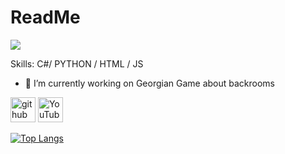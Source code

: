 # ReadMe
![](https://arturssmirnovs.github.io/github-profile-readme-generator/images/banner.png)


Skills: C#/ PYTHON / HTML / JS

- 🔭 I’m currently working on Georgian Game about backrooms 


[<img src='https://cdn.jsdelivr.net/npm/simple-icons@3.0.1/icons/github.svg' alt='github' height='40'>](https://github.com/Pirana07 )  [<img src='https://cdn.jsdelivr.net/npm/simple-icons@3.0.1/icons/youtube.svg' alt='YouTube' height='40'>](https://www.youtube.com/channel/UCMbjbFC1lq5ooHz2O6f5s_w)  

[![Top Langs](https://github-readme-stats.vercel.app/api/top-langs/?username=Pirana07 )](https://github.com/anuraghazra/github-readme-stats)

